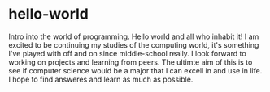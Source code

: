 # hello-world
Intro into the world of programming.
Hello world and all who inhabit it! I am excited to be continuing my studies of the computing world, it's something I've played with off and on since middle-school really. I look forward to working on projects and learning from peers. The ultimte aim of this is to see if computer science would be a major that I can excell in and use in life. I hope to find answeres and learn as much as possible.
